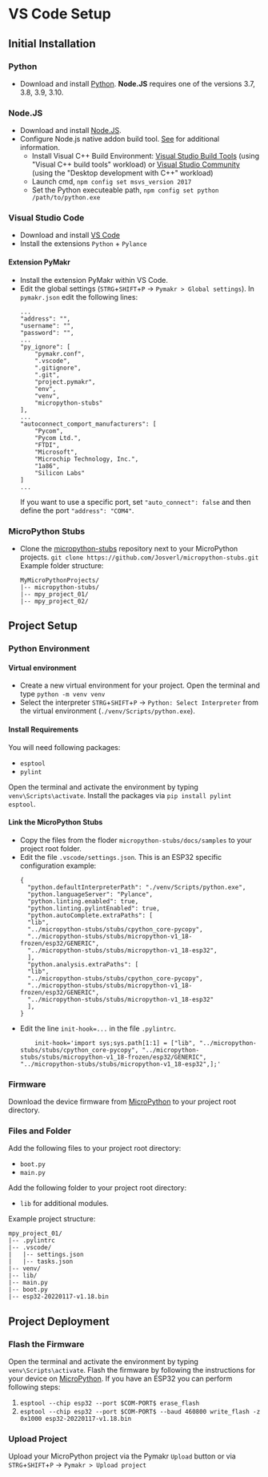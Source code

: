 # VS Code Setup

## Initial Installation

### Python

- Download and install [Python](https://www.python.org/downloads/). **Node.JS** requires one of the versions 3.7, 3.8, 3.9, 3.10.

### Node.JS

- Download and install [Node.JS](https://nodejs.org/en/).
- Configure Node.js native addon build tool. [See](https://github.com/nodejs/node-gyp#on-windows) for additional information.
  - Install Visual C++ Build Environment: [Visual Studio Build Tools](https://visualstudio.microsoft.com/thank-you-downloading-visual-studio/?sku=BuildTools) (using "Visual C++ build tools" workload) or [Visual Studio Community](https://visualstudio.microsoft.com/thank-you-downloading-visual-studio/?sku=Community) (using the "Desktop development with C++" workload)
  - Launch cmd, `npm config set msvs_version 2017`
  - Set the Python executeable path, `npm config set python /path/to/python.exe`

### Visual Studio Code

- Download and install [VS Code](https://code.visualstudio.com/download)
- Install the extensions `Python` + `Pylance`

#### Extension PyMakr

- Install the extension PyMakr within VS Code.
- Edit the global settings (`STRG`+`SHIFT`+`P` -> `Pymakr > Global settings`).
  In `pymakr.json` edit the following lines:
  ```
  ...
  "address": "",
  "username": "",
  "password": "",
  ...
  "py_ignore": [
      "pymakr.conf",
      ".vscode",
      ".gitignore",
      ".git",
      "project.pymakr",
      "env",
      "venv",
      "micropython-stubs"
  ],
  ...
  "autoconnect_comport_manufacturers": [
      "Pycom",
      "Pycom Ltd.",
      "FTDI",
      "Microsoft",
      "Microchip Technology, Inc.",
      "1a86",
      "Silicon Labs"
  ]
  ...
  ```
  If you want to use a specific port, set `"auto_connect": false` and then define the port `"address": "COM4"`.

### MicroPython Stubs

- Clone the [micropython-stubs](https://github.com/Josverl/micropython-stubs) repository next to your MicroPython projects.
  `git clone https://github.com/Josverl/micropython-stubs.git`
  Example folder structure:
  ```
  MyMicroPythonProjects/
  |-- micropython-stubs/
  |-- mpy_project_01/
  |-- mpy_project_02/
  ```

## Project Setup

### Python Environment

#### Virtual environment

- Create a new virtual environment for your project.
  Open the terminal and type `python -m venv venv`
- Select the interpreter `STRG`+`SHIFT`+`P` -> `Python: Select Interpreter` from the virtual environment (`./venv/Scripts/python.exe`).

#### Install Requirements

You will need following packages:
- `esptool`
- `pylint`

Open the terminal and activate the environment by typing `venv\Scripts\activate`.
Install the packages via `pip install pylint esptool`.

#### Link the MicroPython Stubs

- Copy the files from the floder `micropython-stubs/docs/samples` to your project root folder.
- Edit the file `.vscode/settings.json`. This is an ESP32 specific configuration example:
  ```
  {
    "python.defaultInterpreterPath": "./venv/Scripts/python.exe",
    "python.languageServer": "Pylance",
    "python.linting.enabled": true,
    "python.linting.pylintEnabled": true,
    "python.autoComplete.extraPaths": [
	"lib",
	"../micropython-stubs/stubs/cpython_core-pycopy",
	"../micropython-stubs/stubs/micropython-v1_18-frozen/esp32/GENERIC",
	"../micropython-stubs/stubs/micropython-v1_18-esp32",
    ],
    "python.analysis.extraPaths": [
	"lib",
	"../micropython-stubs/stubs/cpython_core-pycopy",
	"../micropython-stubs/stubs/micropython-v1_18-frozen/esp32/GENERIC",
	"../micropython-stubs/stubs/micropython-v1_18-esp32"
    ],
  }
  ```
- Edit the line `init-hook=...` in the file `.pylintrc`.
  ```
	  init-hook='import sys;sys.path[1:1] = ["lib", "../micropython-stubs/stubs/cpython_core-pycopy", "../micropython-stubs/stubs/micropython-v1_18-frozen/esp32/GENERIC", "../micropython-stubs/stubs/micropython-v1_18-esp32",];'
  ```

### Firmware

Download the device firmware from [MicroPython](https://micropython.org/download/) to your project root directory.

### Files and Folder

Add the following files to your project root directory:
- `boot.py`
- `main.py`

Add the following folder to your project root directory:
- `lib` for additional modules.

Example project structure:
```
mpy_project_01/
|-- .pylintrc
|-- .vscode/
|   |-- settings.json
|   |-- tasks.json
|-- venv/
|-- lib/
|-- main.py
|-- boot.py
|-- esp32-20220117-v1.18.bin
```

## Project Deployment

### Flash the Firmware

Open the terminal and activate the environment by typing `venv\Scripts\activate`.
Flash the firmware by following the instructions for your device on [MicroPython](https://micropython.org/download/).
If you have an ESP32 you can perform following steps:
1. `esptool --chip esp32 --port $COM-PORT$ erase_flash`
2. `esptool --chip esp32 --port $COM-PORT$ --baud 460800 write_flash -z 0x1000 esp32-20220117-v1.18.bin`

### Upload Project

Upload your MicroPython project via the Pymakr `Upload` button or via `STRG`+`SHIFT`+`P` -> `Pymakr > Upload project`
